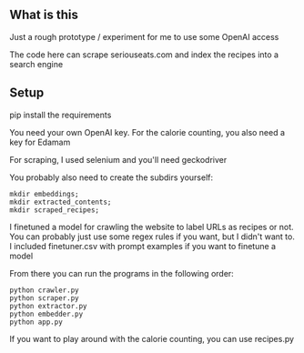 ## What is this

Just a rough prototype / experiment for me to use some OpenAI access

The code here can scrape seriouseats.com and index the recipes into a search engine

## Setup
pip install the requirements

You need your own OpenAI key. For the calorie counting, you also need a key for Edamam

For scraping, I used selenium and you'll need geckodriver

You probably also need to create the subdirs yourself: 

```shell
mkdir embeddings;
mkdir extracted_contents;
mkdir scraped_recipes;
```

I finetuned a model for crawling the website to label URLs as recipes or not. You can probably just use some regex rules
if you want, but I didn't want to. I included finetuner.csv with prompt examples if you want to finetune a model

From there you can run the programs in the following order:

```shell
python crawler.py
python scraper.py
python extractor.py
python embedder.py
python app.py
```

If you want to play around with the calorie counting, you can use recipes.py